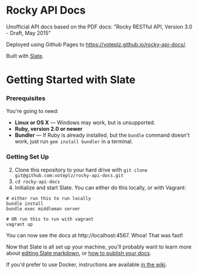 # Rocky API Docs

Unofficial API docs based on the PDF docs: "Rocky RESTful API, Version 3.0 - Draft, May 2015"

Deployed using Github Pages to https://voteplz.github.io/rocky-api-docs/.

Built with [Slate](https://github.com/lord/slate).

# Getting Started with Slate

### Prerequisites

You're going to need:

 - **Linux or OS X** — Windows may work, but is unsupported.
 - **Ruby, version 2.0 or newer**
 - **Bundler** — If Ruby is already installed, but the `bundle` command doesn't work, just run `gem install bundler` in a terminal.

### Getting Set Up

2. Clone this repository to your hard drive with `git clone git@github.com:voteplz/rocky-api-docs.git`
3. `cd rocky-api-docs`
4. Initialize and start Slate. You can either do this locally, or with Vagrant:

```shell
# either run this to run locally
bundle install
bundle exec middleman server

# OR run this to run with vagrant
vagrant up
```

You can now see the docs at http://localhost:4567. Whoa! That was fast!

Now that Slate is all set up your machine, you'll probably want to learn more about [editing Slate markdown](https://github.com/lord/slate/wiki/Markdown-Syntax), or [how to publish your docs](https://github.com/lord/slate/wiki/Deploying-Slate).

If you'd prefer to use Docker, instructions are available [in the wiki](https://github.com/lord/slate/wiki/Docker).
